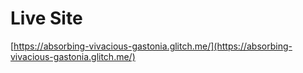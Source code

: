 # Live Site

[https://absorbing-vivacious-gastonia.glitch.me/](https://absorbing-vivacious-gastonia.glitch.me/)
